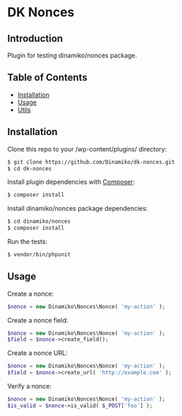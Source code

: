 # DK Nonces

## Introduction

Plugin for testing dinamiko/nonces package.

## Table of Contents

* [Installation](#installation)
* [Usage](#usage)
* [Utils](#utils)

## Installation

Clone this repo to your /wp-content/plugins/ directory:

```sh
$ git clone https://github.com/Dinamiko/dk-nonces.git
$ cd dk-nonces
```

Install plugin dependencies with [Composer](https://getcomposer.org):

```sh
$ composer install
```

Install dinamiko/nonces package dependencies:

```sh
$ cd dinamiko/nonces
$ composer install
```

Run the tests:

```sh
$ vendor/bin/phpunit
```

## Usage

Create a nonce:

```php
$nonce = new Dinamiko\Nonces\Nonce( 'my-action' );
```

Create a nonce field:

```php
$nonce = new Dinamiko\Nonces\Nonce( 'my-action' );
$field = $nonce->create_field();
```

Create a nonce URL:

```php
$nonce = new Dinamiko\Nonces\Nonce( 'my-action' );
$field = $nonce->create_url( 'http://example.com' );
```

Verify a nonce:

```php
$nonce = new Dinamiko\Nonces\Nonce( 'my-action' );
$is_valid = $nonce->is_valid( $_POST['foo'] );
```
